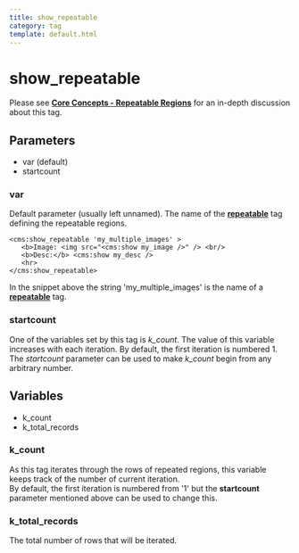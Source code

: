 ```yaml
---
title: show_repeatable
category: tag
template: default.html
---
```


# show_repeatable

Please see [**Core Concepts - Repeatable Regions**](../../concepts/repeatable-regions.html#displaying-the-values) for an in-depth discussion about this tag.

## Parameters

*   var (default)
*   startcount

### var

Default parameter (usually left unnamed). The name of the [**repeatable**](../repeatable.html) tag defining the repeatable regions.

```
<cms:show_repeatable 'my_multiple_images' >
   <b>Image: <img src="<cms:show my_image />" /> <br/>
   <b>Desc:</b> <cms:show my_desc />
   <hr>
</cms:show_repeatable>
```

In the snippet above the string 'my\_multiple\_images' is the name of a [**repeatable**](../repeatable.html) tag.

### startcount

One of the variables set by this tag is _k\_count_. The value of this variable increases with each iteration. By default, the first iteration is numbered 1\. The _startcount_ parameter can be used to make _k\_count_ begin from any arbitrary number.

## Variables

*   k\_count
*   k\_total\_records

### k_count

As this tag iterates through the rows of repeated regions, this variable keeps track of the number of current iteration.<br/>
By default, the first iteration is numbered from '1' but the **startcount** parameter mentioned above can be used to change this.

### k_total_records

The total number of rows that will be iterated.

